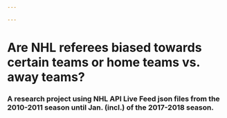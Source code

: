 ```yaml
---

---
```


# Are NHL referees biased towards certain teams or home teams vs. away teams?
### A research project using NHL API Live Feed json files from the 2010-2011 season until Jan. (incl.) of the 2017-2018 season.


